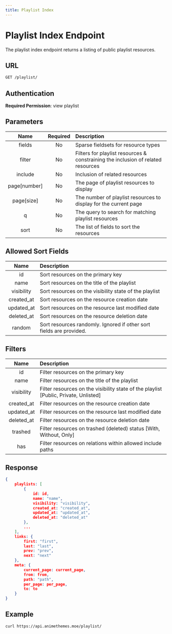 ```yaml
---
title: Playlist Index
---
```


# Playlist Index Endpoint

The playlist index endpoint returns a listing of public playlist resources.

## URL

```sh
GET /playlist/
```

## Authentication

**Required Permission**: view playlist

## Parameters

| Name         | Required | Description                                                                      |
| :----------: | :------: | :------------------------------------------------------------------------------- |
| fields       | No       | Sparse fieldsets for resource types                                              |
| filter       | No       | Filters for playlist resources & constraining the inclusion of related resources |
| include      | No       | Inclusion of related resources                                                   |
| page[number] | No       | The page of playlist resources to display                                        |
| page[size]   | No       | The number of playlist resources to display for the current page                 |
| q            | No       | The query to search for matching playlist resources                              |
| sort         | No       | The list of fields to sort the resources                                         |

## Allowed Sort Fields

|    Name    | Description                                                         |
| :--------: | :------------------------------------------------------------------ |
| id         | Sort resources on the primary key                                   |
| name       | Sort resources on the title of the playlist                         |
| visibility | Sort resources on the visibility state of the playlist              |
| created_at | Sort resources on the resource creation date                        |
| updated_at | Sort resources on the resource last modified date                   |
| deleted_at | Sort resources on the resource deletion date                        |
| random     | Sort resources randomly. Ignored if other sort fields are provided. |

## Filters

|    Name    | Description                                                                          |
| :--------: | :----------------------------------------------------------------------------------- |
| id         | Filter resources on the primary key                                                  |
| name       | Filter resources on the title of the playlist                                        |
| visibility | Filter resources on the visibility state of the playlist [Public, Private, Unlisted] |
| created_at | Filter resources on the resource creation date                                       |
| updated_at | Filter resources on the resource last modified date                                  |
| deleted_at | Filter resources on the resource deletion date                                       |
| trashed    | Filter resources on trashed (deleted) status [With, Without, Only]                   |
| has        | Filter resources on relations within allowed include paths                           |

## Response

```json
{
    playlists: [
        {
            id: id,
            name: "name",
            visibility: "visibility",
            created_at: "created_at",
            updated_at: "updated_at",
            deleted_at: "deleted_at"
        },
        ...
    ],
    links: {
        first: "first",
        last: "last",
        prev: "prev",
        next: "next"
    },
    meta: {
        current_page: current_page,
        from: from,
        path: "path",
        per_page: per_page,
        to: to
    }
}
```

## Example

```bash
curl https://api.animethemes.moe/playlist/
```